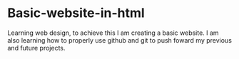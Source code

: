 # Basic-website-in-html
Learning web design,
to achieve this I am creating a basic website. I am also learning how to properly use github and git to push foward my previous and future projects. 


